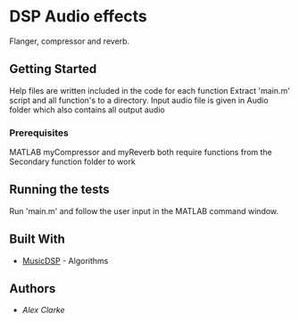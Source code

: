 # DSP Audio effects

Flanger, compressor and reverb.

## Getting Started

Help files are written included in the code for each function Extract 'main.m' script and all function's to a directory. Input audio file is given in Audio folder which also contains all output audio


### Prerequisites

MATLAB 
myCompressor and myReverb both require functions from the Secondary function folder to work

## Running the tests

Run 'main.m' and follow the user input in the MATLAB command window.

## Built With

* [MusicDSP](http://www.musicdsp.org/archive.php?classid=0) - Algorithms

## Authors

* *Alex Clarke*
